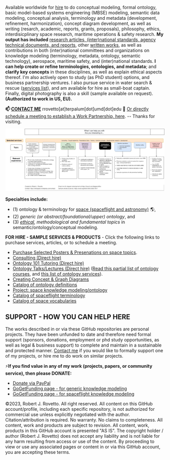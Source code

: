 Available worldwide for [hire](https://tinyurl.com/yas7trzy) to do conceptual modeling, formal ontology, basic model-based systems engineering (MBSE) modeling, semantic data modeling, conceptual analysis, terminology and metadata (development, refinement, harmonization), concept diagram development, as well as writing (resarch, academic, reports, grants, proposals), philosophy, ethics, interdisicplinary space research, maritime operations & safety research. **My output has included** [research articles, (inter)national standards, agency technical documents, and reports](https://orcid.org/0000-0003-3835-7817), other [written works](https://github.com/rrovetto/rrovetto/blob/main/written-works-list.md), as well as contributions in both (inter)national committees and organizations on knowledge modeling (terminology, metadata, ontology, semantic technology), aerospace, maritime safety, and (inter)national standards. **I can help create or refine terminologies, ontologies, and metadata**; and  **clarify key concepts** in these disciplines, as well as explain ethical aspects thereof. I'm also actively open to study (as PhD student) options, and business partnership ventures. I also pursue service in water search & rescue ([services list](https://tinyurl.com/yck8ah85)), and am available for hire as small-boat captain. Finally, digital photography is also a skill (sample available on request).**(Authorized to work in US, EU).**

**📫 [CONTACT ME](https://ontospace.wordpress.com/contact/)** rrovetto[at]terpalum[dot]umd[dot]edu 💬  [Or directly schedule a meeting to establish a Work Partnership, here](http://my.setmore.com/bookingpage/f18db686-98bb-41dd-9097-35218b2a1091/services/sb83f723d7838e4484783cc5a1c675f0e6eedf99d).  -- 
Thanks for visiting.

![image](https://github.com/rrovetto/rrovetto/blob/15ded62f9e6f068ea7e1204f243cbef5b55e1cad/images/WhatICanHelpWith_v1.jpg)

**Specialties include:**
- (1) ontology & terminology for [space (spaceflight and astronomy)](https://ontospace.wordpress.com) :earth_americas:, 
- (2)  _generic (or abstract/foundational/upper) ontology_, and 
- (3) _[ethical](https://github.com/rrovetto/Ethical-Ontology-Development), methodological and fundamental topics_ in semantic/ontology/conceptual modeling. 

**FOR HIRE - SAMPLE SERVICES & PRODUCTS** - Click the following links to purchase services, articles, or to schedule a meeting. 
* [Purchase Selected Posters & Presenations on space topics](https://ontospace.wordpress.com/purchase-poster-or-presentation-documents/).
* [Consulting (Direct hire)](https://tinyurl.com/34u9w6wx) 
* [Ontology 101 Tutoring (Direct hire)](http://my.setmore.com/bookingpage/f18db686-98bb-41dd-9097-35218b2a1091/services/s7f4dbc7d873cce380b7f73062d5d72f619fe042a)
* [Ontology Talks/Lectures (Direct hire)](http://my.setmore.com/bookingpage/f18db686-98bb-41dd-9097-35218b2a1091/services/s218822e77fee416ed3085be8eda045d6015d6d24)
  ([Read this partial list of ontology courses](https://www.slideshare.net/RobertRovetto/ontology-courses-education), and [this list of ontology services](https://www.slideshare.net/RobertRovetto/ontology-services-238070099)).
* [Creating Concept & Graph Diagrams](https://tinyurl.com/diagramsRov)
* [Catalog of ontology definitions](https://purl.org//rrovetto/CatalogOntologyDefinitions)
* [Project: space knowledge modeling/ontology](https://ontospace.wordpress.com/)
* [Catalog of spaceflight terminology](https://github.com/rrovetto/Astronautics-Terminology)
* [Catalog of space vocabularies](https://tinyurl.com/SpaceVocabulariesCatalog)
## SUPPORT - HOW YOU CAN HELP HERE
The works described in or via these GitHub repositories are personal projects. They have been unfunded to date and therefore need formal support (sponsors, donations, employment or phd study opportunities, as well as legal & business support) to complete and maintain in a sustainable and protected manner. [Contact me](https://ontospace.wordpress.com/contact/) if you would like to formally support one of my projects, or hire me to do work on similar projects.

⚡**If you find value in any of my work (projects, papers, or community service), then please DONATE:**
* [Donate via PayPal](https://www.paypal.com/donate/?business=JN9YD94DHA87Y&no_recurring=0&item_name=With+your+support%2C+we+can+help+make+spaceflight+safer%2C+and+make+knowledge+about+space+more+accessible.+Thanks.&currency_code=USD)
* [GoGetFunding page - for generic knowledge modeling](https://tinyurl.com/yyoo6z96)
* [GoGetFunding page - for spaceflight knowledge modeling](https://www.patreon.com/user?u=6298778&fan_landing=true)

©2023, Robert J. Rovetto. All right reserved. 
All content on this GitHub account/profile, including each specific repository, is not authorized for commercial use unless explicitly negotiated with the author. Citation/attribution is required. No warranty. No claims to completeness. All content, work and products are subject to revision. All content, work, products in this GitHub account is presented "AS IS". The copyright holder / author (Robert J. Rovetto) does not accept any liability and is not liable for any harm resulting from access or use of the content. By proceeding to view or use any associated pages or content in or via this GitHub account, you are accepting these terms.

<!--
**rrovetto/rrovetto** is a ✨ _special_ ✨ repository because its `README.md` (this file) appears on your GitHub profile.

Here are some ideas to get you started:

- 🔭 I’m currently working on ...
- 🌱 I’m currently learning ...
- 👯 I’m looking to collaborate on ...
- 🤔 I’m looking for help with ...
- 💬 Ask me about ...
- 📫 How to reach me: ...
- 😄 Pronouns: ...
- ⚡ Fun fact: ...
- 👋
-->
